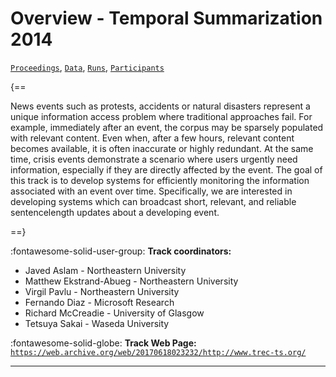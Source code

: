 # Overview - Temporal Summarization 2014

[`Proceedings`](./proceedings.md), [`Data`](./data.md), [`Runs`](./runs.md), [`Participants`](./participants.md)

{==

News events such as protests, accidents or natural disasters represent a unique information access problem where traditional approaches fail. For example, immediately after an event, the corpus may be sparsely populated with relevant content. Even when, after a few hours, relevant content becomes available, it is often inaccurate or highly redundant. At the same time, crisis events demonstrate a scenario where users urgently need information, especially if they are directly affected by the event. The goal of this track is to develop systems for efficiently monitoring the information associated with an event over time. Specifically, we are interested in developing systems which can broadcast short, relevant, and reliable sentencelength updates about a developing event.

==}

:fontawesome-solid-user-group: **Track coordinators:**

- Javed Aslam - Northeastern University 
- Matthew Ekstrand-Abueg - Northeastern University 
- Virgil Pavlu - Northeastern University 
- Fernando Diaz - Microsoft Research 
- Richard McCreadie - University of Glasgow 
- Tetsuya Sakai - Waseda University 

:fontawesome-solid-globe: **Track Web Page:** [`https://web.archive.org/web/20170618023232/http://www.trec-ts.org/`](https://web.archive.org/web/20170618023232/http://www.trec-ts.org/) 

---

